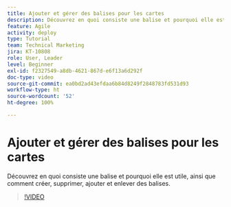 ```yaml
---
title: Ajouter et gérer des balises pour les cartes
description: Découvrez en quoi consiste une balise et pourquoi elle est utile, ainsi que comment créer, supprimer, ajouter et enlever des balises.
feature: Agile
activity: deploy
type: Tutorial
team: Technical Marketing
jira: KT-10808
role: User, Leader
level: Beginner
exl-id: f2327549-a8db-4621-867d-e6f13a6d292f
doc-type: video
source-git-commit: ea0bd2ad43efdaa6b84d8249f2848783fd531d93
workflow-type: ht
source-wordcount: '52'
ht-degree: 100%

---
```


# Ajouter et gérer des balises pour les cartes

Découvrez en quoi consiste une balise et pourquoi elle est utile, ainsi que comment créer, supprimer, ajouter et enlever des balises.

>[!VIDEO](https://video.tv.adobe.com/v/346807/?quality=12&learn=on)
